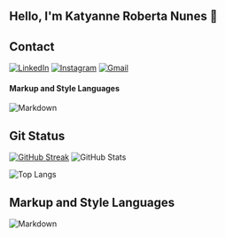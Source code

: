 ## Hello, I'm Katyanne Roberta Nunes 👋


<!--
**RRNunes/RRNunes** is a ✨ _special_ ✨ repository because its `README.md` (this file) appears on your GitHub profile.

Here are some ideas to get you started:

- 🔭 I’m currently working on ...
- 🌱 I’m currently learning ...
- 👯 I’m looking to collaborate on ...
- 🤔 I’m looking for help with ...
- 💬 Ask me about ...
- 📫 How to reach me: ...
- 😄 Pronouns: ...
- ⚡ Fun fact: ...
-->
## Contact
[![LinkedIn](https://img.shields.io/badge/LinkedIn-0077B5?style=for-the-badge&logo=linkedin&logoColor=white)](https://www.linkedin.com/in/katyannenunes/)
[![Instagram](https://img.shields.io/badge/-Instagram-%23E4405F?style=for-the-badge&logo=instagram&logoColor=white)](https://www.instagram.com/betanunes.photos/)
[![Gmail](https://img.shields.io/badge/Gmail-333333?style=for-the-badge&logo=gmail&logoColor=red)](mailto:betanunes8@gmail.com)

#### Markup and Style Languages
![Markdown](https://img.shields.io/badge/Markdown-000?style=for-the-badge&logo=markdown)

## Git Status
[![GitHub Streak](https://streak-stats.demolab.com/?user=RRNunes&theme=bear&background=000&border=30A3DC&dates=FFF)](https://git.io/streak-stats)
![GitHub Stats](https://github-readme-stats.vercel.app/api?username=RRNunes&theme=transparent&bg_color=000&border_color=30A3DC&show_icons=true&icon_color=30A3DC&title_color=E94D5F&text_color=FFF)

![Top Langs](https://github-readme-stats-git-masterrstaa-rickstaa.vercel.app/api/top-langs/?username=RRNunes&bg_color=000&border_color=30A3DC&title_color=E94D5F&text_color=FFF)

## Markup and Style Languages
![Markdown](https://img.shields.io/badge/Markdown-000?style=for-the-badge&logo=markdown)
